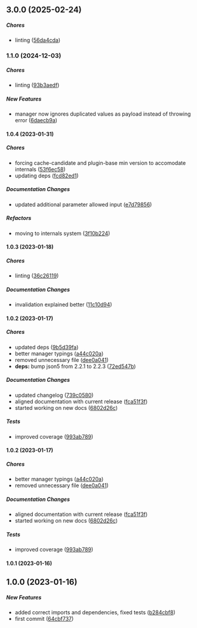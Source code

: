 ## 3.0.0 (2025-02-24)

##### Chores

*  linting ([56da4cda](https://github.com/JointlyTech/cache-candidate-plugin-dependency-keys/commit/56da4cda357b463e41e4a6999dbfe424e4803596))

### 1.1.0 (2024-12-03)

##### Chores

*  linting ([93b3aedf](https://github.com/JointlyTech/cache-candidate-plugin-dependency-keys/commit/93b3aedf86c62baaae8d58b07f207ab440ab3113))

##### New Features

*  manager now ignores duplicated values as payload instead of throwing error ([6daecb9a](https://github.com/JointlyTech/cache-candidate-plugin-dependency-keys/commit/6daecb9a812e863a56cca19f1c815ea108ab1ed3))

#### 1.0.4 (2023-01-31)

##### Chores

*  forcing cache-candidate and plugin-base min version to accomodate internals ([53f6ec58](https://github.com/JointlyTech/cache-candidate-plugin-dependency-keys/commit/53f6ec589c44d9236cd9570df3c75a638b870443))
*  updating deps ([fcd82ed1](https://github.com/JointlyTech/cache-candidate-plugin-dependency-keys/commit/fcd82ed1ec85c7fa3ec1816ad542eaf0d0792912))

##### Documentation Changes

*  updated additional parameter allowed input ([e7d79856](https://github.com/JointlyTech/cache-candidate-plugin-dependency-keys/commit/e7d79856dae9bd5e950d849d616fc6a3f1391610))

##### Refactors

*  moving to internals system ([3f10b224](https://github.com/JointlyTech/cache-candidate-plugin-dependency-keys/commit/3f10b224dd595084df4a506d58360c4641d87827))

#### 1.0.3 (2023-01-18)

##### Chores

*  linting ([36c26119](https://github.com/JointlyTech/cache-candidate-plugin-dependency-keys/commit/36c26119cf2e0f6b6eee1b1db12971808051b654))

##### Documentation Changes

*  invalidation explained better ([11c10d94](https://github.com/JointlyTech/cache-candidate-plugin-dependency-keys/commit/11c10d9451ffd773147c3de1dfb42f4faac45c15))

#### 1.0.2 (2023-01-17)

##### Chores

*  updated deps ([9b5d39fa](https://github.com/JointlyTech/cache-candidate-plugin-dependency-keys/commit/9b5d39fac3067c281b80e08a61974fbd94c44c58))
*  better manager typings ([a44c020a](https://github.com/JointlyTech/cache-candidate-plugin-dependency-keys/commit/a44c020a606725711eb0a60c6ffb0ec63b51df1b))
*  removed unnecessary file ([dee0a041](https://github.com/JointlyTech/cache-candidate-plugin-dependency-keys/commit/dee0a041582574bab537e32cf09414e69ded54da))
* **deps:**  bump json5 from 2.2.1 to 2.2.3 ([72ed547b](https://github.com/JointlyTech/cache-candidate-plugin-dependency-keys/commit/72ed547bf9a8d0f9333ac928af5d17529f40b6d9))

##### Documentation Changes

*  updated changelog ([739c0580](https://github.com/JointlyTech/cache-candidate-plugin-dependency-keys/commit/739c058079747cf2921e19420ea4d5ba2ebdb561))
*  aligned documentation with current release ([fca51f3f](https://github.com/JointlyTech/cache-candidate-plugin-dependency-keys/commit/fca51f3f1e38a6a548c970d4a1920681199d5f7e))
*  started working on new docs ([6802d26c](https://github.com/JointlyTech/cache-candidate-plugin-dependency-keys/commit/6802d26cfd23d04962fd5bded04051e71c830a5f))

##### Tests

*  improved coverage ([993ab789](https://github.com/JointlyTech/cache-candidate-plugin-dependency-keys/commit/993ab78921e00658933957e14d757a3c2d019c01))

#### 1.0.2 (2023-01-17)

##### Chores

*  better manager typings ([a44c020a](https://github.com/JointlyTech/cache-candidate-plugin-dependency-keys/commit/a44c020a606725711eb0a60c6ffb0ec63b51df1b))
*  removed unnecessary file ([dee0a041](https://github.com/JointlyTech/cache-candidate-plugin-dependency-keys/commit/dee0a041582574bab537e32cf09414e69ded54da))

##### Documentation Changes

*  aligned documentation with current release ([fca51f3f](https://github.com/JointlyTech/cache-candidate-plugin-dependency-keys/commit/fca51f3f1e38a6a548c970d4a1920681199d5f7e))
*  started working on new docs ([6802d26c](https://github.com/JointlyTech/cache-candidate-plugin-dependency-keys/commit/6802d26cfd23d04962fd5bded04051e71c830a5f))

##### Tests

*  improved coverage ([993ab789](https://github.com/JointlyTech/cache-candidate-plugin-dependency-keys/commit/993ab78921e00658933957e14d757a3c2d019c01))

#### 1.0.1 (2023-01-16)

## 1.0.0 (2023-01-16)

##### New Features

*  added correct imports and dependencies, fixed tests ([b284cbf8](https://github.com/JointlyTech/cache-candidate-plugin-dependency-keys/commit/b284cbf89dafb7d4ce3aa4805f7912b6a7ea6105))
*  first commit ([64cbf737](https://github.com/JointlyTech/cache-candidate-plugin-dependency-keys/commit/64cbf7377f5fefb1f74aec6307d5e3a98703e289))

